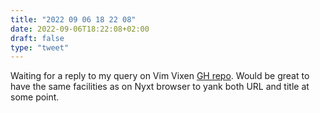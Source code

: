 ```yaml
---
title: "2022 09 06 18 22 08"
date: 2022-09-06T18:22:08+02:00
draft: false
type: "tweet"
---
```


Waiting for a reply to my query on Vim Vixen [GH repo](https://github.com/ueokande/vim-vixen/issues/1447). Would be great to have the same facilities as on Nyxt browser to yank both URL and title at some point.
